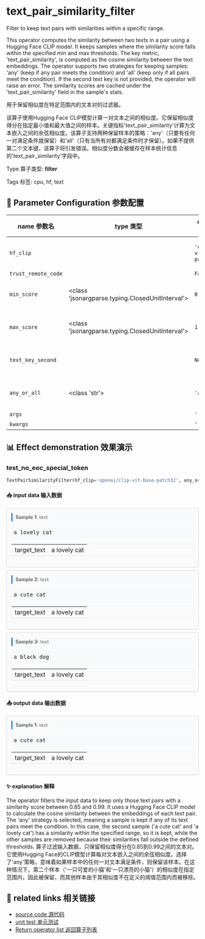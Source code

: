 # text_pair_similarity_filter

Filter to keep text pairs with similarities within a specific range.

This operator computes the similarity between two texts in a pair using a Hugging Face CLIP model. It keeps samples where the similarity score falls within the specified min and max thresholds. The key metric, 'text_pair_similarity', is computed as the cosine similarity between the text embeddings. The operator supports two strategies for keeping samples: 'any' (keep if any pair meets the condition) and 'all' (keep only if all pairs meet the condition). If the second text key is not provided, the operator will raise an error. The similarity scores are cached under the 'text_pair_similarity' field in the sample's stats.

用于保留相似度在特定范围内的文本对的过滤器。

该算子使用Hugging Face CLIP模型计算一对文本之间的相似度。它保留相似度得分在指定最小值和最大值之间的样本。关键指标'text_pair_similarity'计算为文本嵌入之间的余弦相似度。该算子支持两种保留样本的策略：'any'（只要有任何一对满足条件就保留）和'all'（只有当所有对都满足条件时才保留）。如果不提供第二个文本键，该算子将引发错误。相似度分数会被缓存在样本统计信息的'text_pair_similarity'字段中。

Type 算子类型: **filter**

Tags 标签: cpu, hf, text

## 🔧 Parameter Configuration 参数配置
| name 参数名 | type 类型 | default 默认值 | desc 说明 |
|--------|------|--------|------|
| `hf_clip` |  | `'openai/clip-vit-base-patch32'` | clip model name on huggingface to compute |
| `trust_remote_code` |  | `False` |  |
| `min_score` | <class 'jsonargparse.typing.ClosedUnitInterval'> | `0.1` | The min similarity to keep samples. |
| `max_score` | <class 'jsonargparse.typing.ClosedUnitInterval'> | `1.0` | The max similarity to keep samples. |
| `text_key_second` |  | `None` | used to store the other sentence |
| `any_or_all` | <class 'str'> | `'any'` | keep this sample with 'any' or 'all' strategy of |
| `args` |  | `''` | extra args |
| `kwargs` |  | `''` | extra args |

## 📊 Effect demonstration 效果演示
### test_no_eoc_special_token
```python
TextPairSimilarityFilter(hf_clip='openai/clip-vit-base-patch32', any_or_all='any', min_score=0.85, max_score=0.99, text_key_second='target_text')
```

#### 📥 input data 输入数据
<div class="sample-card" style="border:1px solid #ddd; padding:12px; margin:8px 0; border-radius:6px; background:#fafafa; box-shadow:0 1px 3px rgba(0,0,0,0.1);"><div class="sample-header" style="background:#f8f9fa; padding:4px 8px; margin-bottom:6px; border-radius:3px; font-size:0.9em; color:#666; border-left:3px solid #007acc;"><strong>Sample 1:</strong> text</div><pre style="padding:6px; background:#f6f8fa; border-radius:4px; overflow-x:auto; white-space:pre; word-wrap:normal;">a lovely cat</pre><div class='meta' style='margin-top:6px;'><table class='meta-table' style='border-collapse:collapse; width:100%; border:1px solid #eaecef !important;'><tr><td style='text-align:left; vertical-align:top; padding:4px 8px; white-space:nowrap; border-bottom:1px solid #eaecef !important;'>target_text</td><td style='text-align:left; vertical-align:top; padding:4px 8px; border-bottom:1px solid #eaecef !important;'>a lovely cat</td></tr></table></div></div><div class="sample-card" style="border:1px solid #ddd; padding:12px; margin:8px 0; border-radius:6px; background:#fafafa; box-shadow:0 1px 3px rgba(0,0,0,0.1);"><div class="sample-header" style="background:#f8f9fa; padding:4px 8px; margin-bottom:6px; border-radius:3px; font-size:0.9em; color:#666; border-left:3px solid #007acc;"><strong>Sample 2:</strong> text</div><pre style="padding:6px; background:#f6f8fa; border-radius:4px; overflow-x:auto; white-space:pre; word-wrap:normal;">a cute cat</pre><div class='meta' style='margin-top:6px;'><table class='meta-table' style='border-collapse:collapse; width:100%; border:1px solid #eaecef !important;'><tr><td style='text-align:left; vertical-align:top; padding:4px 8px; white-space:nowrap; border-bottom:1px solid #eaecef !important;'>target_text</td><td style='text-align:left; vertical-align:top; padding:4px 8px; border-bottom:1px solid #eaecef !important;'>a lovely cat</td></tr></table></div></div><div class="sample-card" style="border:1px solid #ddd; padding:12px; margin:8px 0; border-radius:6px; background:#fafafa; box-shadow:0 1px 3px rgba(0,0,0,0.1);"><div class="sample-header" style="background:#f8f9fa; padding:4px 8px; margin-bottom:6px; border-radius:3px; font-size:0.9em; color:#666; border-left:3px solid #007acc;"><strong>Sample 3:</strong> text</div><pre style="padding:6px; background:#f6f8fa; border-radius:4px; overflow-x:auto; white-space:pre; word-wrap:normal;">a black dog</pre><div class='meta' style='margin-top:6px;'><table class='meta-table' style='border-collapse:collapse; width:100%; border:1px solid #eaecef !important;'><tr><td style='text-align:left; vertical-align:top; padding:4px 8px; white-space:nowrap; border-bottom:1px solid #eaecef !important;'>target_text</td><td style='text-align:left; vertical-align:top; padding:4px 8px; border-bottom:1px solid #eaecef !important;'>a lovely cat</td></tr></table></div></div>

#### 📤 output data 输出数据
<div class="sample-card" style="border:1px solid #ddd; padding:12px; margin:8px 0; border-radius:6px; background:#fafafa; box-shadow:0 1px 3px rgba(0,0,0,0.1);"><div class="sample-header" style="background:#f8f9fa; padding:4px 8px; margin-bottom:6px; border-radius:3px; font-size:0.9em; color:#666; border-left:3px solid #007acc;"><strong>Sample 1:</strong> text</div><pre style="padding:6px; background:#f6f8fa; border-radius:4px; overflow-x:auto; white-space:pre; word-wrap:normal;">a cute cat</pre><div class='meta' style='margin-top:6px;'><table class='meta-table' style='border-collapse:collapse; width:100%; border:1px solid #eaecef !important;'><tr><td style='text-align:left; vertical-align:top; padding:4px 8px; white-space:nowrap; border-bottom:1px solid #eaecef !important;'>target_text</td><td style='text-align:left; vertical-align:top; padding:4px 8px; border-bottom:1px solid #eaecef !important;'>a lovely cat</td></tr></table></div></div>

#### ✨ explanation 解释
The operator filters the input data to keep only those text pairs with a similarity score between 0.85 and 0.99. It uses a Hugging Face CLIP model to calculate the cosine similarity between the embeddings of each text pair. The 'any' strategy is selected, meaning a sample is kept if any of its text pairs meet the condition. In this case, the second sample ('a cute cat' and 'a lovely cat') has a similarity within the specified range, so it is kept, while the other samples are removed because their similarities fall outside the defined thresholds.
算子过滤输入数据，只保留相似度得分在0.85到0.99之间的文本对。它使用Hugging Face的CLIP模型计算每对文本嵌入之间的余弦相似度。选择了'any'策略，意味着如果样本中的任何一对文本满足条件，则保留该样本。在这种情况下，第二个样本（'一只可爱的小猫'和'一只漂亮的小猫'）的相似度在指定范围内，因此被保留，而其他样本由于其相似度不在定义的阈值范围内而被移除。


## 🔗 related links 相关链接
- [source code 源代码](../../../data_juicer/ops/filter/text_pair_similarity_filter.py)
- [unit test 单元测试](../../../tests/ops/filter/test_text_pair_similarity_filter.py)
- [Return operator list 返回算子列表](../../Operators.md)